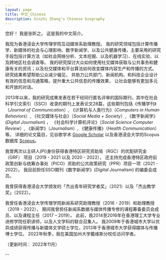 ```yaml
---
layout: page
title: 中文_Chinese
description: Xinzhi Zhang's Chinese biography 
---
```



您好！ 我是张昕之。 这是我的中文简介。 

我现为香港浸会大学传理学院互动媒体系助理教授。 我的研究领域包括计算传播学、新媒体的社会与心理影响、数字新闻学、以及公共健康传播，主要采用的研究手段包括计算方法（如社会网络分析、文本挖掘、以及机器学习）、在线实验、以及跨地区社会调查等。 我的研究探讨大众如何使用社交媒体获取与公共事务和健康有关的资讯；以及社交媒体和平台算法如何改变媒体内容生产和传播的方式。 研究结果希望帮助公众减少偏见， 并助力公共部门、新闻机构、和科技企业设计有效的信息和沟通策略，提升重大公共信息的传播效果， 让社会能够有更加多元和开放的对话。 

2013年以来，我的研究成果发表在若干经同行匿名评审的国际期刊，其中在社会科学引文索引（SSCI）收录的期刊上发表论文28篇，这些期刊包括《传播学刊》（*Journal of Communication*）, 《计算机与人类行为》（*Computers in Human Behaviors*）, 《社交媒体与社会》（*Social Media + Society*）, 《数字新闻学》(*Digital Journalism*) ， 《社会科学计算机评论》（*Social Science Computer Review*）, 《新闻学》（*Journalism*）, 《健康传播》（*Health Communication*）等。 详细的论文篇目，见谷歌学术 [Google Scholar](https://scholar.google.com.hk/citations?user=iOFeIDIAAAAJ&hl=en) 以及香港浸会大学的Scopus数据库 [Scopus](https://scholars.hkbu.edu.hk/en/persons/xinzhi-zhang-11)。 

我曾两次以主研人(PI)身份获得香港特区研究资助局（RGC）的优配研究金（GRF） 项目（2019 - 2021 以及 2020 - 2022）， 还主持完成香港特区政府前政策创新与统筹办事处（PICO）资助的公共政策研究（PPR）项目一项（2021 - 2022）。 我目前担任SSCI期刊《数字新闻学》(*Digital Journalism*) 的编委会成员。

我曾获得香港浸会大学颁发的「杰出青年研究学者奖」（2021）以及「杰出教学奖」（2022）。 

我曾任香港浸会大学传理学院新闻系研究助理教授（2016 - 2019）和助理教授（2019 - 2022）， 期间我曾担任新闻系数据与媒体传播专修的课程筹备委员会成员、以及课程主任（2017 – 2019）。 此前，我2014至2016年在香港理工大学专业进修学院任职讲师，以及人文学科的联合召集人。 我2009年于香港城市大学以优异成绩获得传播与新媒体文学硕士学位，2013年于香港城市大学获得媒体与传播博士学位。 2022年秋季，我在美国加州大学戴维斯分校任访问学者。 

（更新时间： 2022年11月） 


--

